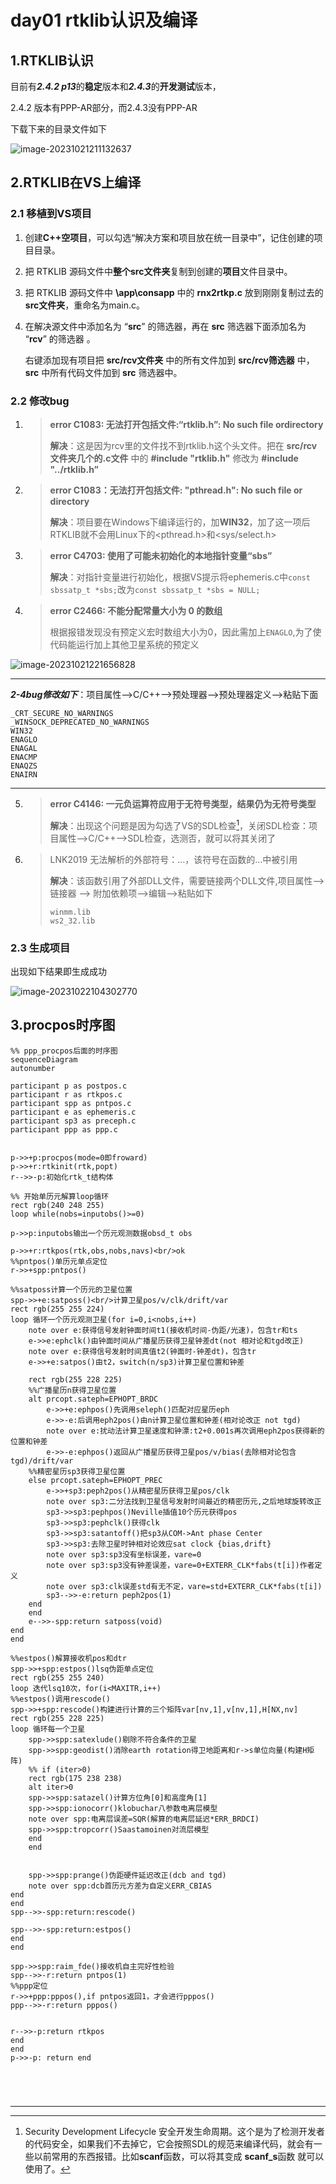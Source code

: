 # day01 rtklib认识及编译

## 1.RTKLIB认识

目前有***2.4.2 p13***的**稳定**版本和***2.4.3***的**开发测试**版本，

 2.4.2 版本有PPP-AR部分，而2.4.3没有PPP-AR

下载下来的目录文件如下

![image-20231021211132637](img/day01_rtklib认识及编译.asserts/image-20231021211132637.png)

## 2.RTKLIB在VS上编译

### 2.1 移植到VS项目

1. 创建**C++空项目**，可以勾选“解决方案和项目放在统一目录中”，记住创建的项目目录。

2. 把 RTKLIB 源码文件中**整个src文件夹**复制到创建的**项目**文件目录中。

3. 把 RTKLIB 源码文件中 **\app\consapp** 中的 **rnx2rtkp.c** 放到刚刚复制过去的 **src文件夹**，重命名为main.c。

4. 在解决源文件中添加名为 “**src**” 的筛选器，再在 **src** 筛选器下面添加名为 “**rcv**” 的筛选器 。

   右键添加现有项目把 **src/rcv文件夹** 中的所有文件加到 **src/rcv筛选器** 中，**src** 中所有代码文件加到 **src** 筛选器中。

### 2.2 修改bug

1. > **error C1083: 无法打开包括文件:“rtklib.h”: No such file ordirectory**
   >
   > **解决**：这是因为rcv里的文件找不到rtklib.h这个头文件。把在 **src/rcv文件夹几个的.c文件** 中的 **#include "rtklib.h"** 修改为 **#include "../rtklib.h”**

2. >  **error C1083：无法打开包括文件: "pthread.h": No such file or directory**
   >
   > **解决**：项目要在Windows下编译运行的，加**WIN32**，加了这一项后RTKLIB就不会用Linux下的<pthread.h>和<sys/select.h>

3. > **error C4703: 使用了可能未初始化的本地指针变量“sbs”**
   >
   > **解决**：对指针变量进行初始化，根据VS提示将ephemeris.c中`const sbssatp_t *sbs;`改为`const sbssatp_t *sbs = NULL;`

4. > **error C2466: 不能分配常量大小为 0 的数组**
   >
   > 根据报错发现没有预定义宏时数组大小为0，因此需加上`ENAGLO`,为了使代码能运行加上其他卫星系统的预定义

![image-20231021221656828](img/day01_rtklib认识及编译.asserts/image-20231021221656828.png)

----------

***2-4bug修改如下***：项目属性-->C/C++-->预处理器-->预处理器定义-->粘贴下面

```
_CRT_SECURE_NO_WARNINGS
_WINSOCK_DEPRECATED_NO_WARNINGS             
WIN32
ENAGLO
ENAGAL
ENACMP
ENAQZS
ENAIRN
```

--------

5. > **error C4146: 一元负运算符应用于无符号类型，结果仍为无符号类型**
   >
   > **解决**：出现这个问题是因为勾选了VS的SDL检查[^SDL]，关闭SDL检查：项目属性-->C/C++-->SDL检查，选测否，就可以将其关闭了

6. > LNK2019 无法解析的外部符号：...，该符号在函数的...中被引用 
   >
   > **解决**：该函数引用了外部DLL文件，需要链接两个DLL文件,项目属性--> 链接器 --> 附加依赖项-->编辑-->粘贴如下
   >
   > ```
   > winmm.lib
   > ws2_32.lib
   > ```

###  2.3 生成项目

出现如下结果即生成成功

![image-20231022104302770](img/day01_rtklib认识及编译.asserts/image-20231022104302770.png)

## 3.procpos时序图



```mermaid
%% ppp_procpos后面的时序图
sequenceDiagram
autonumber

participant p as postpos.c
participant r as rtkpos.c
participant spp as pntpos.c
participant e as ephemeris.c
participant sp3 as preceph.c
participant ppp as ppp.c


p->>+p:procpos(mode=0即froward)
p->>+r:rtkinit(rtk,popt)
r-->>-p:初始化rtk_t结构体

%% 开始单历元解算loop循环
rect rgb(240 248 255)
loop while(nobs=inputobs()>=0)

p->>p:inputobs输出一个历元观测数据obsd_t obs

p->>+r:rtkpos(rtk,obs,nobs,navs)<br/>ok
%%pntpos()单历元单点定位
r->>+spp:pntpos()

%%satposs计算一个历元的卫星位置
spp->>+e:satposs()<br/>计算卫星pos/v/clk/drift/var
rect rgb(255 255 224)
loop 循环一个历元观测卫星(for i=0,i<nobs,i++)
	note over e:获得信号发射钟面时间t1(接收机时间-伪距/光速)，包含tr和ts
	e->>e:ephclk()由钟面时间从广播星历获得卫星钟差dt(not 相对论和tgd改正)
	note over e:获得信号发射时间真值t2(钟面时-钟差dt)，包含tr
	e->>+e:satpos()由t2，switch(n/sp3)计算卫星位置和钟差
	
	rect rgb(255 228 225)
	%%广播星历n获得卫星位置
	alt prcopt.sateph=EPHOPT_BRDC
		e->>+e:ephpos()先调用seleph()匹配对应星历eph
		e->>-e:后调用eph2pos()由n计算卫星位置和钟差(相对论改正 not tgd)
		note over e:扰动法计算卫星速度和钟漂:t2+0.001s再次调用eph2pos获得新的位置和钟差
		e->>-e:ephpos()返回从广播星历获得卫星pos/v/bias(去除相对论包含tgd)/drift/var
	%%精密星历sp3获得卫星位置	
	else prcopt.sateph=EPHOPT_PREC
		e->>+sp3:peph2pos()从精密星历获得卫星pos/clk
		note over sp3:二分法找到卫星信号发射时间最近的精密历元,之后地球旋转改正
		sp3->>sp3:pephpos()Neville插值10个历元获得pos
		sp3->>sp3:pephclk()获得clk
		sp3->>sp3:satantoff()把sp3从COM->Ant phase Center
		sp3->>sp3:去除卫星时钟相对论效应sat clock {bias,drift}
		note over sp3:sp3没有坐标误差，vare=0
		note over sp3:sp3没有钟差误差，vare=0+EXTERR_CLK*fabs(t[i])作者定义
		note over sp3:clk误差std有无不定，vare=std+EXTERR_CLK*fabs(t[i])
		sp3-->>-e:return peph2pos(1)
	end
	end
	e-->>-spp:return satposs(void)
end
end

%%estpos()解算接收机pos和dtr
spp->>+spp:estpos()lsq伪距单点定位
rect rgb(255 255 240)
loop 迭代lsq10次，for(i<MAXITR,i++)
%%estpos()调用rescode()
spp->>+spp:rescode()构建进行计算的三个矩阵var[nv,1],v[nv,1],H[NX,nv]
rect rgb(255 228 225)
loop 循环每一个卫星
	spp->>spp:satexlude()剔除不符合条件的卫星
	spp->>spp:geodist()消除earth rotation得卫地距离和r->s单位向量(构建H矩阵)
	%% if (iter>0)
	rect rgb(175 238 238)
	alt iter>0
	spp->>spp:satazel()计算方位角[0]和高度角[1]
	spp->>spp:ionocorr()klobuchar八参数电离层模型
	note over spp:电离层误差=SQR(解算的电离层延迟*ERR_BRDCI)
	spp->>spp:tropcorr()Saastamoinen对流层模型
	end
	end
	
	
	spp->>spp:prange()伪距硬件延迟改正(dcb and tgd)
	note over spp:dcb首历元方差为自定义ERR_CBIAS
end
end
spp-->>-spp:return:rescode()

spp-->>-spp:return:estpos()
end
end

spp->>spp:raim_fde()接收机自主完好性检验
spp-->>-r:return pntpos(1)
%%ppp定位
r->>+ppp:pppos(),if pntpos返回1，才会进行pppos()
ppp-->>-r:return pppos()


r-->>-p:return rtkpos
end
end
p->>-p: return end





```







-------

[^SDL]: Security  Development Lifecycle 安全开发生命周期。这个是为了检测开发者的代码安全，如果我们不去掉它，它会按照SDL的规范来编译代码，就会有一些以前常用的东西报错。比如**scanf**函数，可以将其变成 **scanf_s**函数 就可以使用了。